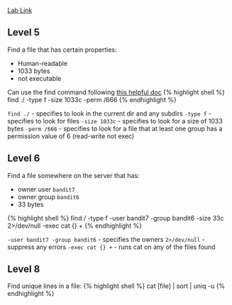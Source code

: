 
[Lab Link](https://overthewire.org/wargames/bandit/)

## Level 5

Find a file that has certain properties:
- Human-readable
- 1033 bytes
- not executable

Can use the find command following [this helpful doc](https://linuxize.com/post/how-to-find-files-in-linux-using-the-command-line/)
{% highlight shell %}
find ./ -type f -size 1033c -perm /666
{% endhighlight %}

`find ./` - specifies to look in the current dir and any subdirs
`-type f` - specifies to look for files
`-size 1033c` - specifies to look for a size of 1033 bytes
`-perm /666` - specifies to look for a file that at least one group has a permission value of 6 (read-write not exec)

## Level 6

Find a file somewhere on the server that has:
- owner user `bandit7`
- owner group `bandit6`
- 33 bytes

{% highlight shell %}
find / -type f -user bandit7 -group bandit6 -size 33c 2>/dev/null -exec cat {} +
{% endhighlight %}

`-user bandit7 -group bandit6` - specifies the owners
`2>/dev/null` - suppress any errors
`-exec cat {} +` - runs cat on any of the files found

## Level 8

Find unique lines in a file:
{% highlight shell %}
cat [file] | sort | uniq -u
{% endhighlight %}
